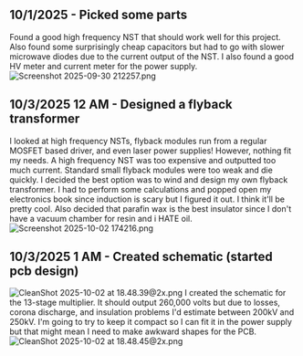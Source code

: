 


## 10/1/2025 - Picked some parts  

Found a good high frequency NST that should work well for this project. Also found some surprisingly cheap capacitors but had to go with slower microwave diodes due to the current output of the NST. I also found a good HV meter and current meter for the power supply. ![Screenshot 2025-09-30 212257.png](https://blueprint.hackclub.com/user-attachments/blobs/redirect/eyJfcmFpbHMiOnsiZGF0YSI6ODQsInB1ciI6ImJsb2JfaWQifX0=--03adf19aa85471e2b0c97838b2031c4353bfc420/Screenshot%202025-09-30%20212257.png)
  

## 10/3/2025 12 AM - Designed a flyback transformer  

I looked at high frequency NSTs, flyback modules run from a regular MOSFET based driver, and even laser power supplies! However, nothing fit my needs. A high frequency NST was too expensive and outputted too much current. Standard small flyback modules were too weak and die quickly. I decided the best option was to wind and design my own flyback transformer. I had to perform some calculations and popped open my electronics book since induction is scary but I figured it out. I think it'll be pretty cool. Also decided that parafin wax is the best insulator since I don't have a vacuum chamber for resin and i HATE oil. ![Screenshot 2025-10-02 174216.png](https://blueprint.hackclub.com/user-attachments/blobs/redirect/eyJfcmFpbHMiOnsiZGF0YSI6MTMxLCJwdXIiOiJibG9iX2lkIn19--c9cbeee6adcd015d52afd89f6bc3704aa1fca86f/Screenshot%202025-10-02%20174216.png)
  

## 10/3/2025 1 AM - Created schematic (started pcb design)  

![CleanShot 2025-10-02 at 18.48.39@2x.png](https://blueprint.hackclub.com/user-attachments/blobs/redirect/eyJfcmFpbHMiOnsiZGF0YSI6MTMzLCJwdXIiOiJibG9iX2lkIn19--ae322957a9ca731a68130513ec67999b7c3f6dcb/CleanShot%202025-10-02%20at%2018.48.39%402x.png)
I created the schematic for the 13-stage multiplier. It should output 260,000 volts but due to losses, corona discharge, and insulation problems I'd estimate between 200kV and 250kV. I'm going to try to keep it compact so I can fit it in the power supply but that might mean I need to make awkward shapes for the PCB.![CleanShot 2025-10-02 at 18.48.45@2x.png](https://blueprint.hackclub.com/user-attachments/blobs/redirect/eyJfcmFpbHMiOnsiZGF0YSI6MTMyLCJwdXIiOiJibG9iX2lkIn19--bf58c8bec4c0d2cef286c2d58b24042fd497990c/CleanShot%202025-10-02%20at%2018.48.45%402x.png)
  

